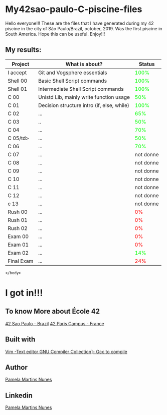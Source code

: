 <!DOCTYPE html>
<html>  
<head> </head>
<body>
<style>
	.fail
	{
		color: rgb(255, 0, 0);
	}
	.pass
	{
		color: rgb(0, 255, 0);
	}
 </style>

<h1> My42sao-paulo-C-piscine-files </h1>
 Hello everyone!!! These are the files that I have generated during my 42 piscine in the city of São Paulo/Brazil, october, 2019.
 Was the first piscine in South America.
 Hope this can be useful.
 Enjoy!!!

<h2> My results:</h2>

 <table>
        <thead>
                <tr>
                    <th>Project</th>
                    <th>What is about? </th>
                    <th>Status</th>
					</tr>
            </thead>
            <tbody>
                <tr>
                    <td>I accept</td>
                    <td>Git and Vogsphere essentials</td>
                    <td class="pass">100%</td>
                </tr>
                <tr>
                    <td>Shell 00</td>
                    <td>Basic Shell Script commands</td>
                    <td class="pass">100%</td>
                </tr>
                <tr>
                    <td>Shell 01</td>
                    <td>Intermediate Shell Script commands</td>
                    <td class="pass">100%</td>
                </tr>
				 <tr>
                    <td>C 00</td>
                    <td>Unistd Lib, mainly write function usage</td>
                    <td class="pass">50%</td>
                </tr>
				 <tr>
                    <td> C 01</td>
                    <td>Decision structure intro (if, else, while)</td>
                    <td class="pass">100%</td>
                </tr>
				 <tr>
                    <td>C 02</td>  
                    <td>...</td>
                    <td class="pass">65%</td>
                </tr>
				 <tr>
                    <td>C 03</td>
                    <td>..</td>
                    <td class="pass">50%</td>
                </tr>
				<tr>
                    <td>C 04</td>
                    <td>...</td>
                    <td class="pass">70%</td>
                </tr> 
				<tr>
                    <td>C 05/td>
                    <td>...</td>
                    <td class="pass">50%</td>
                </tr>
				<tr>
                    <td>C 06</td>
                    <td>...</td>
                    <td class="pass">70%</td>
                </tr>
				<tr>
                    <td>C 07</td>
                    <td>...</td>
                    <td>not donne</td>
                </tr>
				<tr>
                    <td>C 08</td>
                    <td>...</td>
                    <td>not donne</td>
                </tr>
				<tr>
                    <td>C 09</td>
                    <td>...</td>
                    <td>not donne</td>
                </tr>
				<tr>
                    <td>C 10</td>
                    <td>...</td>
                    <td>not donne</td>
                </tr>
				<tr>
                    <td>C 11</td>
                    <td>...</td>
                    <td>not donne</td>
                </tr>
				<tr>
                    <td>C 12</td>
                    <td>...</td>
                    <td>not donne</td>
                </tr>
				<tr>
                    <td>c 13</td>
                    <td>...</td>
                    <td>not donne</td>
                </tr>
				<tr>
                    <td>Rush 00</td>
                    <td>...</td>
                    <td class="fail">0%</td>
                </tr>
				<tr>
                    <td>Rush 01</td>
                    <td>...</td>
                    <td class="fail">0%</td>
                </tr>
				<tr>
                    <td>Rush 02</td>
                    <td>...</td>
                    <td class="fail">0%</td>
                </tr>
				<tr>
                    <td>Exam 00</td>
                    <td>...</td>
                    <td class="fail">0%</td>
                </tr>
				<tr>
                    <td>Exam 01</td>
                    <td>...</td>
                    <td class="fail">0%</td>
                </tr>
				<tr>
                    <td>Exam 02</td>
                    <td>...</td>
                    <td class="pass">14%</td>
                </tr>
				<tr>
                    <td>Final Exam</td>
                    <td>...</td>
                    <td class="fail">24%</td>
                </tr>
            </tbody>
        </table>
        
    </body>
</html>

<h1> I got in!!!</h1>

<h2> To know More about École 42 </h2>
<a href ="https://www.42sp.org.br/">42 Sao Paulo - Brazil</a>
<a href ="https://www.42.fr/">42 Paris Campus - France</a>

## Built with

<a href ="https://www.vim.org/">Vim -Text editor </a>
<a href ="https://gcc.gnu.org/">GNU Compiler Collection]- Gcc to compile</a>

<h2> Author </h2>

<a href ="https://github.com/pmartinsn">Pamela Martins Nunes</a>

<h2> Linkedin </h2>
 
<a href ="https://www.linkedin.com/in/pamelaillisse/">Pamela Martins Nunes</a>

</body>
</html>
